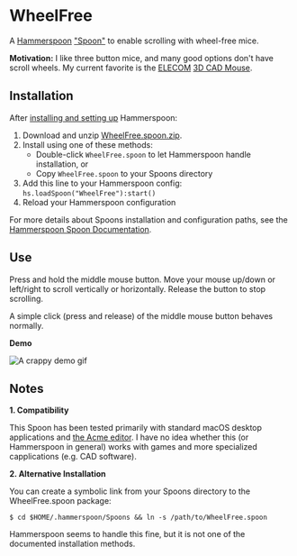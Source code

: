 # WheelFree

A [Hammerspoon](http://www.hammerspoon.org) ["Spoon"](https://github.com/Hammerspoon/hammerspoon/blob/master/SPOONS.md) to enable scrolling with wheel-free mice.

**Motivation:** I like three button mice, and many good options don't have scroll wheels. My current favorite is the [ELECOM](https://en.wikipedia.org/wiki/Elecom) [3D CAD Mouse](https://elecomusa.com/products/3d-cad-mouse-1).

## Installation

After [installing and setting up](http://www.hammerspoon.org/go/) Hammerspoon:

1. Download and unzip [WheelFree.spoon.zip](WheelFree.spoon.zip).
2. Install using one of these methods:
    * Double-click `WheelFree.spoon` to let Hammerspoon handle installation, or 
    * Copy `WheelFree.spoon` to your Spoons directory
3. Add this line to your Hammerspoon config: `hs.loadSpoon("WheelFree"):start()`
4. Reload your Hammerspoon configuration

For more details about Spoons installation and configuration paths, see the [Hammerspoon Spoon Documentation](https://github.com/Hammerspoon/hammerspoon/blob/master/SPOONS.md).

## Use

Press and hold the middle mouse button. Move your mouse up/down or left/right to scroll vertically or horizontally. Release the button to stop scrolling. 

A simple click (press and release) of the middle mouse button behaves normally.

**Demo**

![A crappy demo gif](demo.gif)

## Notes

**1. Compatibility**

This Spoon has been tested primarily with standard macOS desktop applications and [the Acme editor](https://en.wikipedia.org/wiki/Acme_(text_editor)). I have no idea whether this (or Hammerspoon in general) works with games and more specialized capplications (e.g. CAD software).

**2. Alternative Installation**

You can create a symbolic link from your Spoons directory to the WheelFree.spoon package:

```
$ cd $HOME/.hammerspoon/Spoons && ln -s /path/to/WheelFree.spoon
```

Hammerspoon seems to handle this fine, but it is not one of the documented installation methods.
